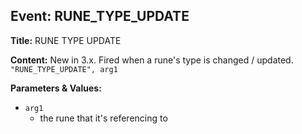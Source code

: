 ## Event: RUNE_TYPE_UPDATE

**Title:** RUNE TYPE UPDATE

**Content:**
New in 3.x. Fired when a rune's type is changed / updated.
`"RUNE_TYPE_UPDATE", arg1`

**Parameters & Values:**
- `arg1`
  - the rune that it's referencing to
